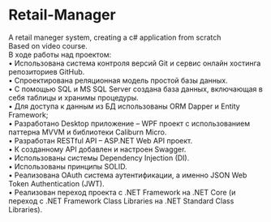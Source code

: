 # Retail-Manager
A retail maneger system, creating a c# application from scratch  
Based on video course.  
В ходе работы над проектом:  
•	Использована система контроля версий Git и сервис онлайн хостинга репозиториев GitHub.  
•	Спроектирована реляционная модель простой базы данных.  
•	С помощью SQL и MS SQL Server создана база данных, включающая в себя таблицы и хранимы процедуры.   
•	Для доступа к данным из БД использованы ORM Dapper и Entity Framework;  
•	Разработано Desktop приложение – WPF проект с использованием паттерна MVVM и библиотеки Caliburn Micro.  
•	Разработан RESTful API – ASP.NET Web API проект.  
•	К созданному API добавлен и настроен Swagger.  
•	Использованы системы Dependency Injection (DI).  
•	Использованы принципы SOLID.  
•	Реализована OAuth система аутентификации, а именно JSON Web Token Authentication (JWT).  
•	Реализован переход проекта с .NET Framework на .NET Core (и переход с .NET Framework Class Libraries на .NET Standard Class Libraries). 


